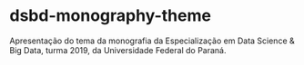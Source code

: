 # dsbd-monography-theme

Apresentação do tema da monografia da Especialização em Data Science & Big Data, turma 2019, da Universidade Federal do Paraná.

